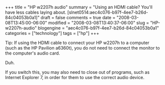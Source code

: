 +++
title = "HP w2207h audio"
summary = "Using an HDMI cable? You'll have less cables laying about. [slnet0514:aec4c076-b97f-4ee7-b26d-84c04053b0a1]"
draft = false
comments = true
date = "2008-03-08T13:45:00-06:00"
modified = "2008-03-08T13:40:37-06:00"
slug = "HP-w2207h-audio"
blogengine = "aec4c076-b97f-4ee7-b26d-84c04053b0a1"
categories = ["technology"]
tags = ["hp"]
+++

<p>
Tip: If using the HDMI cable to connect your HP w2207h to a computer (such as the HP Pavilion a6360t), you do not need to connect the monitor to the computer&#39;s audio card. 
</p>
<p>
Duh. 
</p>
<p>
If you switch this, you may also need to close out of programs,&nbsp;such as Internet Explorer 7,&nbsp;in order for them to use the correct audio device. 
</p>

